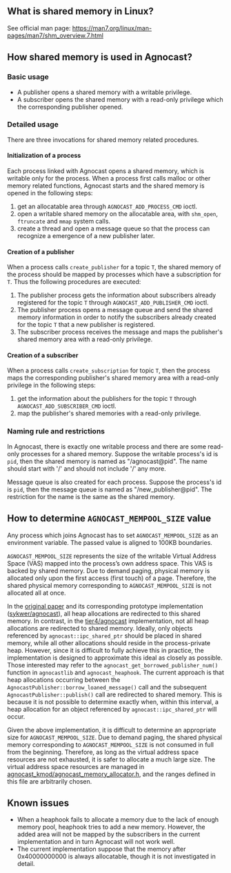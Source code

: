 
## What is shared memory in Linux?

See official man page: <https://man7.org/linux/man-pages/man7/shm_overview.7.html>

## How shared memory is used in Agnocast?

### Basic usage

- A publisher opens a shared memory with a writable privilege.
- A subscriber opens the shared memory with a read-only privilege which the corresponding publisher opened.

### Detailed usage

There are three invocations for shared memory related procedures.

#### Initialization of a process

Each process linked with Agnocast opens a shared memory, which is writable only for the process.
When a process first calls malloc or other memory related functions, Agnocast starts and the shared memory is opened in the following steps:

1. get an allocatable area through `AGNOCAST_ADD_PROCESS_CMD` ioctl.
2. open a writable shared memory on the allocatable area, with `shm_open`, `ftruncate` and `mmap` system calls.
3. create a thread and open a message queue so that the process can recognize a emergence of a new publisher later.

#### Creation of a publisher

When a process calls `create_publisher` for a topic `T`, the shared memory of the process should be mapped by processes which have a subscription for `T`.
Thus the following procedures are executed:

1. The publisher process gets the information about subscribers already registered for the topic `T` through `AGNOCAST_ADD_PUBLISHER_CMD` ioctl.
2. The publisher process opens a message queue and send the shared memory information in order to notify the subscribers already created for the topic `T` that a new publisher is registered.
3. The subscriber process receives the message and maps the publisher's shared memory area with a read-only privilege.

#### Creation of a subscriber

When a process calls `create_subscription` for topic `T`, then the process maps the corresponding publisher's shared memory area with a read-only privilege in the following steps:

1. get the information about the publishers for the topic `T` through `AGNOCAST_ADD_SUBSCRIBER_CMD` ioctl.
2. map the publisher's shared memories with a read-only privilege.

### Naming rule and restrictions

In Agnocast, there is exactly one writable process and there are some read-only processes for a shared memory.
Suppose the writable process's id is `pid`, then the shared memory is named as "/agnocast@pid".
The name should start with '/' and should not include '/' any more.

Message queue is also created for each process.
Suppose the process's id is `pid`, then the message queue is named as "/new_publisher@pid".
The restriction for the name is the same as the shared memory.

## How to determine `AGNOCAST_MEMPOOL_SIZE` value

Any process which joins Agnocast has to set `AGNOCAST_MEMPOOL_SIZE` as an environment variable.
The passed value is aligned to 100KB boundaries.

`AGNOCAST_MEMPOOL_SIZE` represents the size of the writable Virtual Address Space (VAS) mapped into the process’s own address space.
This VAS is backed by shared memory.
Due to demand paging, physical memory is allocated only upon the first access (first touch) of a page.
Therefore, the shared physical memory corresponding to `AGNOCAST_MEMPOOL_SIZE` is not allocated all at once.

In the [original paper](https://www.arxiv.org/pdf/2506.16882) and its corresponding prototype implementation ([sykwer/agnocast](https://github.com/sykwer/agnocast)), all heap allocations are redirected to this shared memory.
In contrast, in the [tier4/agnocast](https://github.com/tier4/agnocast) implementation, not all heap allocations are redirected to shared memory.
Ideally, only objects referenced by `agnocast::ipc_shared_ptr` should be placed in shared memory, while all other allocations should reside in the process-private heap.
However, since it is difficult to fully achieve this in practice, the implementation is designed to approximate this ideal as closely as possible.
Those interested may refer to the `agnocast_get_borrowed_publisher_num()` function in `agnocastlib` and `agnocast_heaphook`.
The current approach is that heap allocations occurring between the `AgnocastPublisher::borrow_loaned_message()` call and the subsequent `AgnocastPublisher::publish()` call are redirected to shared memory.
This is because it is not possible to determine exactly when, within this interval, a heap allocation for an object referenced by `agnocast::ipc_shared_ptr` will occur.

Given the above implementation, it is difficult to determine an appropriate size for `AGNOCAST_MEMPOOL_SIZE`.
Due to demand paging, the shared physical memory corresponding to `AGNOCAST_MEMPOOL_SIZE` is not consumed in full from the beginning.
Therefore, as long as the virtual address space resources are not exhausted, it is safer to allocate a much large size.
The virtual address space resources are managed in [agnocast_kmod/agnocast_memory_allocator.h](https://github.com/tier4/agnocast/blob/main/agnocast_kmod/agnocast_memory_allocator.h), and the ranges defined in this file are arbitrarily chosen.

## Known issues

- When a heaphook fails to allocate a memory due to the lack of enough memory pool, heaphook tries to add a new memory. However, the added area will not be mapped by the subscribers in the current implementation and in turn Agnocast will not work well.
- The current implementation suppose that the memory after 0x40000000000 is always allocatable, though it is not investigated in detail.
